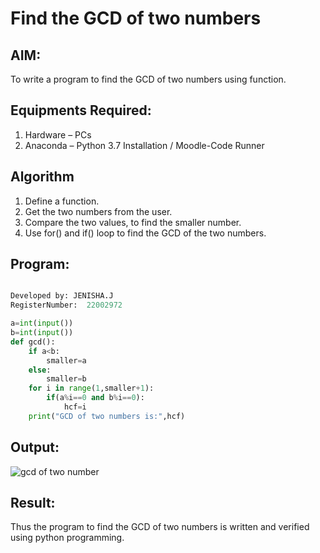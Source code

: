 # Find the GCD of two numbers

## AIM:
To write a program to find the GCD of two numbers using function.

## Equipments Required:
1. Hardware – PCs
2. Anaconda – Python 3.7 Installation / Moodle-Code Runner

## Algorithm
1. Define a function.
2. Get the two numbers from the user.
3. Compare the two values, to find the smaller number.
4. Use for() and if() loop to find the GCD of the two numbers.

## Program:
```python

Developed by: JENISHA.J
RegisterNumber:  22002972

a=int(input())
b=int(input())
def gcd():
    if a<b:
        smaller=a
    else:
        smaller=b
    for i in range(1,smaller+1):
        if(a%i==0 and b%i==0):
            hcf=i
    print("GCD of two numbers is:",hcf)

```

## Output:
![gcd of two number](gcd.png)


## Result:
Thus the program to find the GCD of two numbers is written and verified using python programming.
